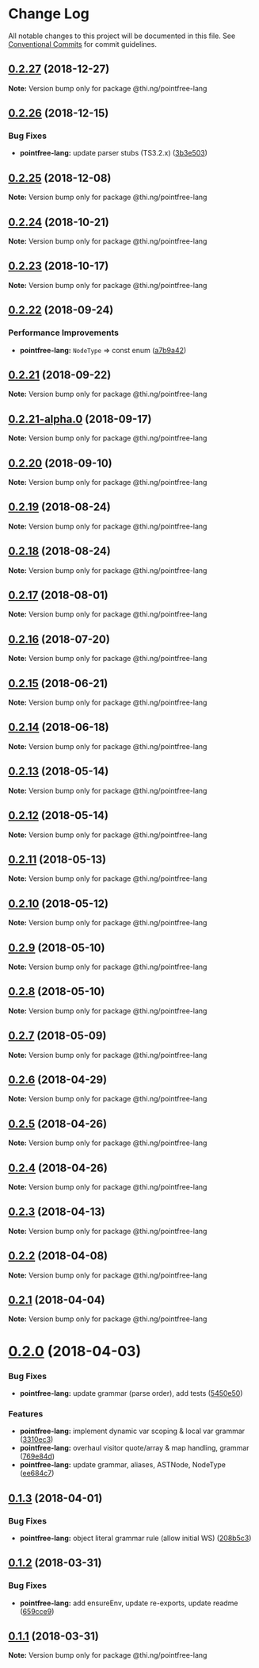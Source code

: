 # Change Log

All notable changes to this project will be documented in this file.
See [Conventional Commits](https://conventionalcommits.org) for commit guidelines.

## [0.2.27](https://github.com/thi-ng/umbrella/compare/@thi.ng/pointfree-lang@0.2.26...@thi.ng/pointfree-lang@0.2.27) (2018-12-27)

**Note:** Version bump only for package @thi.ng/pointfree-lang





## [0.2.26](https://github.com/thi-ng/umbrella/compare/@thi.ng/pointfree-lang@0.2.25...@thi.ng/pointfree-lang@0.2.26) (2018-12-15)


### Bug Fixes

* **pointfree-lang:** update parser stubs (TS3.2.x) ([3b3e503](https://github.com/thi-ng/umbrella/commit/3b3e503))





## [0.2.25](https://github.com/thi-ng/umbrella/compare/@thi.ng/pointfree-lang@0.2.24...@thi.ng/pointfree-lang@0.2.25) (2018-12-08)

**Note:** Version bump only for package @thi.ng/pointfree-lang





## [0.2.24](https://github.com/thi-ng/umbrella/compare/@thi.ng/pointfree-lang@0.2.23...@thi.ng/pointfree-lang@0.2.24) (2018-10-21)

**Note:** Version bump only for package @thi.ng/pointfree-lang





## [0.2.23](https://github.com/thi-ng/umbrella/compare/@thi.ng/pointfree-lang@0.2.22...@thi.ng/pointfree-lang@0.2.23) (2018-10-17)

**Note:** Version bump only for package @thi.ng/pointfree-lang





<a name="0.2.22"></a>
## [0.2.22](https://github.com/thi-ng/umbrella/compare/@thi.ng/pointfree-lang@0.2.21...@thi.ng/pointfree-lang@0.2.22) (2018-09-24)


### Performance Improvements

* **pointfree-lang:** `NodeType` => const enum ([a7b9a42](https://github.com/thi-ng/umbrella/commit/a7b9a42))





<a name="0.2.21"></a>
## [0.2.21](https://github.com/thi-ng/umbrella/compare/@thi.ng/pointfree-lang@0.2.21-alpha.0...@thi.ng/pointfree-lang@0.2.21) (2018-09-22)

**Note:** Version bump only for package @thi.ng/pointfree-lang





<a name="0.2.21-alpha.0"></a>
## [0.2.21-alpha.0](https://github.com/thi-ng/umbrella/compare/@thi.ng/pointfree-lang@0.2.20...@thi.ng/pointfree-lang@0.2.21-alpha.0) (2018-09-17)

**Note:** Version bump only for package @thi.ng/pointfree-lang





<a name="0.2.20"></a>
## [0.2.20](https://github.com/thi-ng/umbrella/compare/@thi.ng/pointfree-lang@0.2.19...@thi.ng/pointfree-lang@0.2.20) (2018-09-10)

**Note:** Version bump only for package @thi.ng/pointfree-lang





<a name="0.2.19"></a>
## [0.2.19](https://github.com/thi-ng/umbrella/compare/@thi.ng/pointfree-lang@0.2.18...@thi.ng/pointfree-lang@0.2.19) (2018-08-24)




**Note:** Version bump only for package @thi.ng/pointfree-lang

<a name="0.2.18"></a>
## [0.2.18](https://github.com/thi-ng/umbrella/compare/@thi.ng/pointfree-lang@0.2.17...@thi.ng/pointfree-lang@0.2.18) (2018-08-24)




**Note:** Version bump only for package @thi.ng/pointfree-lang

<a name="0.2.17"></a>
## [0.2.17](https://github.com/thi-ng/umbrella/compare/@thi.ng/pointfree-lang@0.2.16...@thi.ng/pointfree-lang@0.2.17) (2018-08-01)




**Note:** Version bump only for package @thi.ng/pointfree-lang

<a name="0.2.16"></a>
## [0.2.16](https://github.com/thi-ng/umbrella/compare/@thi.ng/pointfree-lang@0.2.15...@thi.ng/pointfree-lang@0.2.16) (2018-07-20)




**Note:** Version bump only for package @thi.ng/pointfree-lang

<a name="0.2.15"></a>
## [0.2.15](https://github.com/thi-ng/umbrella/compare/@thi.ng/pointfree-lang@0.2.14...@thi.ng/pointfree-lang@0.2.15) (2018-06-21)




**Note:** Version bump only for package @thi.ng/pointfree-lang

<a name="0.2.14"></a>
## [0.2.14](https://github.com/thi-ng/umbrella/compare/@thi.ng/pointfree-lang@0.2.13...@thi.ng/pointfree-lang@0.2.14) (2018-06-18)




**Note:** Version bump only for package @thi.ng/pointfree-lang

<a name="0.2.13"></a>
## [0.2.13](https://github.com/thi-ng/umbrella/compare/@thi.ng/pointfree-lang@0.2.12...@thi.ng/pointfree-lang@0.2.13) (2018-05-14)




**Note:** Version bump only for package @thi.ng/pointfree-lang

<a name="0.2.12"></a>
## [0.2.12](https://github.com/thi-ng/umbrella/compare/@thi.ng/pointfree-lang@0.2.11...@thi.ng/pointfree-lang@0.2.12) (2018-05-14)




**Note:** Version bump only for package @thi.ng/pointfree-lang

<a name="0.2.11"></a>
## [0.2.11](https://github.com/thi-ng/umbrella/compare/@thi.ng/pointfree-lang@0.2.10...@thi.ng/pointfree-lang@0.2.11) (2018-05-13)




**Note:** Version bump only for package @thi.ng/pointfree-lang

<a name="0.2.10"></a>
## [0.2.10](https://github.com/thi-ng/umbrella/compare/@thi.ng/pointfree-lang@0.2.9...@thi.ng/pointfree-lang@0.2.10) (2018-05-12)




**Note:** Version bump only for package @thi.ng/pointfree-lang

<a name="0.2.9"></a>
## [0.2.9](https://github.com/thi-ng/umbrella/compare/@thi.ng/pointfree-lang@0.2.8...@thi.ng/pointfree-lang@0.2.9) (2018-05-10)




**Note:** Version bump only for package @thi.ng/pointfree-lang

<a name="0.2.8"></a>
## [0.2.8](https://github.com/thi-ng/umbrella/compare/@thi.ng/pointfree-lang@0.2.7...@thi.ng/pointfree-lang@0.2.8) (2018-05-10)




**Note:** Version bump only for package @thi.ng/pointfree-lang

<a name="0.2.7"></a>
## [0.2.7](https://github.com/thi-ng/umbrella/compare/@thi.ng/pointfree-lang@0.2.6...@thi.ng/pointfree-lang@0.2.7) (2018-05-09)




**Note:** Version bump only for package @thi.ng/pointfree-lang

<a name="0.2.6"></a>
## [0.2.6](https://github.com/thi-ng/umbrella/compare/@thi.ng/pointfree-lang@0.2.5...@thi.ng/pointfree-lang@0.2.6) (2018-04-29)




**Note:** Version bump only for package @thi.ng/pointfree-lang

<a name="0.2.5"></a>
## [0.2.5](https://github.com/thi-ng/umbrella/compare/@thi.ng/pointfree-lang@0.2.4...@thi.ng/pointfree-lang@0.2.5) (2018-04-26)




**Note:** Version bump only for package @thi.ng/pointfree-lang

<a name="0.2.4"></a>
## [0.2.4](https://github.com/thi-ng/umbrella/compare/@thi.ng/pointfree-lang@0.2.3...@thi.ng/pointfree-lang@0.2.4) (2018-04-26)




**Note:** Version bump only for package @thi.ng/pointfree-lang

<a name="0.2.3"></a>
## [0.2.3](https://github.com/thi-ng/umbrella/compare/@thi.ng/pointfree-lang@0.2.2...@thi.ng/pointfree-lang@0.2.3) (2018-04-13)




**Note:** Version bump only for package @thi.ng/pointfree-lang

<a name="0.2.2"></a>
## [0.2.2](https://github.com/thi-ng/umbrella/compare/@thi.ng/pointfree-lang@0.2.1...@thi.ng/pointfree-lang@0.2.2) (2018-04-08)




**Note:** Version bump only for package @thi.ng/pointfree-lang

<a name="0.2.1"></a>
## [0.2.1](https://github.com/thi-ng/umbrella/compare/@thi.ng/pointfree-lang@0.2.0...@thi.ng/pointfree-lang@0.2.1) (2018-04-04)




**Note:** Version bump only for package @thi.ng/pointfree-lang

<a name="0.2.0"></a>
# [0.2.0](https://github.com/thi-ng/umbrella/compare/@thi.ng/pointfree-lang@0.1.3...@thi.ng/pointfree-lang@0.2.0) (2018-04-03)


### Bug Fixes

* **pointfree-lang:** update grammar (parse order), add tests ([5450e50](https://github.com/thi-ng/umbrella/commit/5450e50))


### Features

* **pointfree-lang:** implement dynamic var scoping & local var grammar ([3310ec3](https://github.com/thi-ng/umbrella/commit/3310ec3))
* **pointfree-lang:** overhaul visitor quote/array & map handling, grammar ([769e84d](https://github.com/thi-ng/umbrella/commit/769e84d))
* **pointfree-lang:** update grammar, aliases, ASTNode, NodeType ([ee684c7](https://github.com/thi-ng/umbrella/commit/ee684c7))




<a name="0.1.3"></a>
## [0.1.3](https://github.com/thi-ng/umbrella/compare/@thi.ng/pointfree-lang@0.1.2...@thi.ng/pointfree-lang@0.1.3) (2018-04-01)


### Bug Fixes

* **pointfree-lang:** object literal grammar rule (allow initial WS) ([208b5c3](https://github.com/thi-ng/umbrella/commit/208b5c3))




<a name="0.1.2"></a>
## [0.1.2](https://github.com/thi-ng/umbrella/compare/@thi.ng/pointfree-lang@0.1.1...@thi.ng/pointfree-lang@0.1.2) (2018-03-31)


### Bug Fixes

* **pointfree-lang:** add ensureEnv, update re-exports, update readme ([659cce9](https://github.com/thi-ng/umbrella/commit/659cce9))




<a name="0.1.1"></a>
## [0.1.1](https://github.com/thi-ng/umbrella/compare/@thi.ng/pointfree-lang@0.1.0...@thi.ng/pointfree-lang@0.1.1) (2018-03-31)




**Note:** Version bump only for package @thi.ng/pointfree-lang
